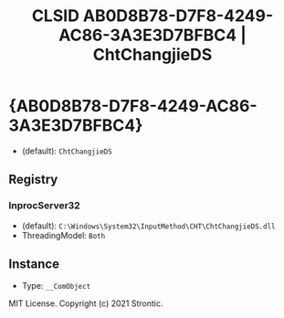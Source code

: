 ﻿---
title: "CLSID AB0D8B78-D7F8-4249-AC86-3A3E3D7BFBC4 | ChtChangjieDS"
excerpt: What is COM-Object CLSID AB0D8B78-D7F8-4249-AC86-3A3E3D7BFBC4?
---

# {AB0D8B78-D7F8-4249-AC86-3A3E3D7BFBC4}

* (default): `ChtChangjieDS`

## Registry


### InprocServer32

* (default): `C:\Windows\System32\InputMethod\CHT\ChtChangjieDS.dll`
* ThreadingModel: `Both`

## Instance

* Type: `__ComObject`

MIT License. Copyright (c) 2021 Strontic.


